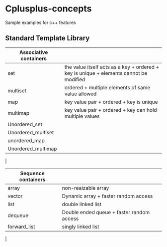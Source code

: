 # Cplusplus-concepts

Sample examples for c++ features

## Standard Template Library

|**Associative containers**||
|------|:-----------------
|set   | the value itself acts as a key  + ordered + key is unique + elements cannot be modified
|multiset| ordered + multiple elements of same value allowed
|map| key value pair + ordered + key is unique
|multimap| key value pair + ordered + key can hold multiple values
|Unordered_set|
|Unordered_multiset|
|unordered_map|
|Unordered_multimap|
|


| **Sequence containers**||
|---------|:---------------
| array | non-reaizable array
|vector| Dynamic array + faster random access
|list| double linked list
|dequeue| Double ended queue + faster random access
|forward_list| singly linked list
|


